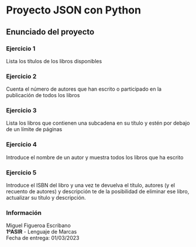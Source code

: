 # Proyecto JSON con Python
## Enunciado del proyecto
### Ejercicio 1
Lista los títulos de los libros disponibles

### Ejercicio 2
Cuenta el número de autores que han escrito o participado en la publicación de todos los libros

### Ejercicio 3
Lista los libros que contienen una subcadena en su título y estén por debajo de un límite de páginas

### Ejercicio 4
Introduce el nombre de un autor y muestra todos los libros que ha escrito

### Ejercicio 5
Introduce el ISBN del libro y una vez te devuelva el título, autores (y el recuento de autores) y descripción te de la posibilidad de eliminar ese libro, actualizar su título y descripción.

### Información
Miguel Figueroa Escribano  
**1ºASIR** - Lenguaje de Marcas  
Fecha de entrega: 01/03/2023
